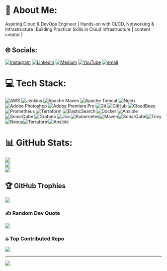# 💫 About Me:
Aspiring Cloud & DevOps Engineer | Hands-on with CI/CD, Networking & Infrastructure |Building Practical Skills in Cloud Infrastructure | content creator |


## 🌐 Socials:
[![Instagram](https://img.shields.io/badge/Instagram-%23E4405F.svg?logo=Instagram&logoColor=white)](https://instagram.com/devopsmethodology) [![LinkedIn](https://img.shields.io/badge/LinkedIn-%230077B5.svg?logo=linkedin&logoColor=white)](https://linkedin.com/in/https://www.linkedin.com/in/devops-methodology-40b26b301/) [![Medium](https://img.shields.io/badge/Medium-12100E?logo=medium&logoColor=white)](https://medium.com/@https://medium.com/@methodologydevops) [![YouTube](https://img.shields.io/badge/YouTube-%23FF0000.svg?logo=YouTube&logoColor=white)](https://youtube.com/@@devopsmethodology-q4x) [![email](https://img.shields.io/badge/Email-D14836?logo=gmail&logoColor=white)](mailto:methodologydevops@gmail.com) 

# 💻 Tech Stack:
![AWS](https://img.shields.io/badge/AWS-%23FF9900.svg?style=for-the-badge&logo=amazon-aws&logoColor=white) ![Jenkins](https://img.shields.io/badge/jenkins-%232C5263.svg?style=for-the-badge&logo=jenkins&logoColor=white) ![Apache Maven](https://img.shields.io/badge/Apache%20Maven-C71A36?style=for-the-badge&logo=Apache%20Maven&logoColor=white) ![Apache Tomcat](https://img.shields.io/badge/apache%20tomcat-%23F8DC75.svg?style=for-the-badge&logo=apache-tomcat&logoColor=black) ![Nginx](https://img.shields.io/badge/nginx-%23009639.svg?style=for-the-badge&logo=nginx&logoColor=white) ![Adobe Photoshop](https://img.shields.io/badge/adobe%20photoshop-%2331A8FF.svg?style=for-the-badge&logo=adobe%20photoshop&logoColor=white) ![Adobe Premiere Pro](https://img.shields.io/badge/Adobe%20Premiere%20Pro-9999FF.svg?style=for-the-badge&logo=Adobe%20Premiere%20Pro&logoColor=white) ![Git](https://img.shields.io/badge/git-%23F05033.svg?style=for-the-badge&logo=git&logoColor=white) ![GitHub](https://img.shields.io/badge/github-%23121011.svg?style=for-the-badge&logo=github&logoColor=white) ![CloudBees](https://img.shields.io/badge/CloudBees-1997B5&?logo=cloudbees&logoColor=white&style=for-the-badge) ![Prometheus](https://img.shields.io/badge/Prometheus-E6522C?style=for-the-badge&logo=Prometheus&logoColor=white) ![Terraform](https://img.shields.io/badge/terraform-%235835CC.svg?style=for-the-badge&logo=terraform&logoColor=white) ![ElasticSearch](https://img.shields.io/badge/-ElasticSearch-005571?style=for-the-badge&logo=elasticsearch) ![Docker](https://img.shields.io/badge/docker-%230db7ed.svg?style=for-the-badge&logo=docker&logoColor=white) ![Ansible](https://img.shields.io/badge/ansible-%231A1918.svg?style=for-the-badge&logo=ansible&logoColor=white) ![SonarQube](https://img.shields.io/badge/SonarQube-black?style=for-the-badge&logo=sonarqube&logoColor=4E9BCD) ![Grafana](https://img.shields.io/badge/grafana-%23F46800.svg?style=for-the-badge&logo=grafana&logoColor=white) ![Jira](https://img.shields.io/badge/jira-%230A0FFF.svg?style=for-the-badge&logo=jira&logoColor=white) ![Kubernetes](https://img.shields.io/badge/kubernetes-%23326ce5.svg?style=for-the-badge&logo=kubernetes&logoColor=white)![Maven](https://img.shields.io/badge/Maven-C71A36?style=for-the-badge&logo=apachemaven&logoColor=white)![SonarQube](https://img.shields.io/badge/SonarQube-4E9BCD?style=for-the-badge&logo=sonarqube&logoColor=white)![Trivy](https://img.shields.io/badge/Trivy-CA2C92?style=for-the-badge&logo=aqua&logoColor=white)![Nexus](https://img.shields.io/badge/Nexus-0078D7?style=for-the-badge&logo=sonatype&logoColor=white)![Terraform](https://img.shields.io/badge/Terraform-623CE4?style=for-the-badge&logo=terraform&logoColor=white)![Ansible](https://img.shields.io/badge/Ansible-EE0000?style=for-the-badge&logo=ansible&logoColor=white)     

 









# 📊 GitHub Stats:
![](https://github-readme-stats.vercel.app/api?username=devops-methodology&theme=dark&hide_border=false&include_all_commits=false&count_private=false)<br/>
![](https://nirzak-streak-stats.vercel.app/?user=devops-methodology&theme=dark&hide_border=false)<br/>
![](https://github-readme-stats.vercel.app/api/top-langs/?username=devops-methodology&theme=dark&hide_border=false&include_all_commits=false&count_private=false&layout=compact)

## 🏆 GitHub Trophies
![](https://github-profile-trophy.vercel.app/?username=devops-methodology&theme=radical&no-frame=false&no-bg=false&margin-w=4)

### ✍️ Random Dev Quote
![](https://quotes-github-readme.vercel.app/api?type=horizontal&theme=merko)

### 🔝 Top Contributed Repo
![](https://github-contributor-stats.vercel.app/api?username=devops-methodology&limit=5&theme=dark&combine_all_yearly_contributions=true)

---
[![](https://visitcount.itsvg.in/api?id=devops-methodology&icon=0&color=0)](https://visitcount.itsvg.in)

<!-- Proudly created with GPRM ( https://gprm.itsvg.in ) -->
